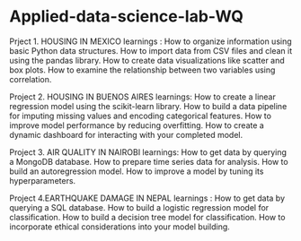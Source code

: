 # Applied-data-science-lab-WQ
Prject 1. HOUSING IN MEXICO
          learnings :  How to organize information using basic Python data structures.
                       How to import data from CSV files and clean it using the pandas library.
                       How to create data visualizations like scatter and box plots.
                       How to examine the relationship between two variables using correlation.
                       
                   
                   
Project 2. HOUSING IN BUENOS AIRES
           learnings: How to create a linear regression model using the scikit-learn library.
                      How to build a data pipeline for imputing missing values and encoding categorical features.
                      How to improve model performance by reducing overfitting.
                      How to create a dynamic dashboard for interacting with your completed model.
                      
                      
  
Project 3. AIR QUALITY IN NAIROBI
           learnings: How to get data by querying a MongoDB database.
                      How to prepare time series data for analysis.
                      How to build an autoregression model.
                      How to improve a model by tuning its hyperparameters.
                      
                      
                      
Project 4.EARTHQUAKE DAMAGE IN NEPAL
          learnings : How to get data by querying a SQL database.
                      How to build a logistic regression model for classification.
                      How to build a decision tree model for classification.
                      How to incorporate ethical considerations into your model building.
           
